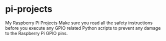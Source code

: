 # pi-projects
My Raspberry Pi Projects
Make sure you read all the safety instructions before you execute any GPIO related Python scripts to prevent any damage to the Raspberry Pi GPIO pins.
